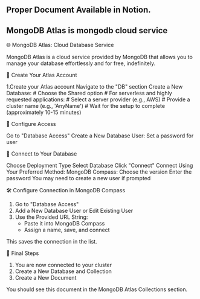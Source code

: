 ## Proper Document Available in Notion.

## MongoDB Atlas is mongodb cloud service

🌐 MongoDB Atlas: Cloud Database Service

MongoDB Atlas is a cloud service provided by MongoDB
that allows you to manage your database effortlessly and for free, indefinitely.

🎯 Create Your Atlas Account

1.Create your Atlas account
Navigate to the "DB" section
Create a New Database:
    # Choose the Shared option
    # For serverless and highly requested applications:
        # Select a server provider (e.g., AWS)
        # Provide a cluster name (e.g., 'AnyName')
        # Wait for the setup to complete (approximately 10-15 minutes)

🔑 Configure Access

Go to "Database Access"
Create a New Database User:
Set a password for user

🔗 Connect to Your Database

Choose Deployment Type
Select Database
Click "Connect"
Connect Using Your Preferred Method:
    MongoDB Compass:
        Choose the version
        Enter the password
    You may need to create a new user if prompted

🛠️ Configure Connection in MongoDB Compass

1. Go to "Database Access"
2. Add a New Database User or Edit Existing User
3. Use the Provided URL String:
    - Paste it into MongoDB Compass
    - Assign a name, save, and connect

This saves the connection in the list.

🎉 Final Steps

1. You are now connected to your cluster
2. Create a New Database and Collection
3. Create a New Document

You should see this document in the MongoDB Atlas Collections section.